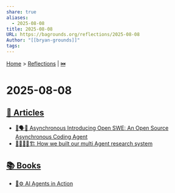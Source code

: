 ```yaml
---
share: true
aliases:
  - 2025-08-08
title: 2025-08-08
URL: https://bagrounds.org/reflections/2025-08-08
Author: "[[bryan-grounds]]"
tags: 
---
```

[Home](../index.md) > [Reflections](./index.md) | [⏮️](./2025-08-07.md)  
# 2025-08-08  
## [📄 Articles](../articles/index.md)  
- [🤖🗣️🔑 Asynchronous Introducing Open SWE: An Open Source Asynchronous Coding Agent](../articles/introducing-open-swe-an-open-source-asynchronous-coding-agent.md)  
- [🤖🧠👨‍💻🏗️ How we built our multi Agent research system](../articles/how-we-built-our-multi-agent-research-system.md)  
  
## [📚 Books](../books/index.md)  
- [🤖⚙️ AI Agents in Action](../books/ai-agents-in-action.md)